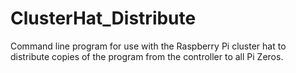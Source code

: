 # ClusterHat_Distribute
Command line program for use with the Raspberry Pi cluster hat to distribute copies of the program from the controller to all Pi Zeros.
